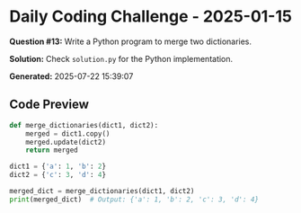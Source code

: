 # Daily Coding Challenge - 2025-01-15

**Question #13:** Write a Python program to merge two dictionaries.

**Solution:** Check `solution.py` for the Python implementation.

**Generated:** 2025-07-22 15:39:07

## Code Preview
```python
def merge_dictionaries(dict1, dict2):
    merged = dict1.copy()
    merged.update(dict2)
    return merged

dict1 = {'a': 1, 'b': 2}
dict2 = {'c': 3, 'd': 4}

merged_dict = merge_dictionaries(dict1, dict2)
print(merged_dict)  # Output: {'a': 1, 'b': 2, 'c': 3, 'd': 4}
```
